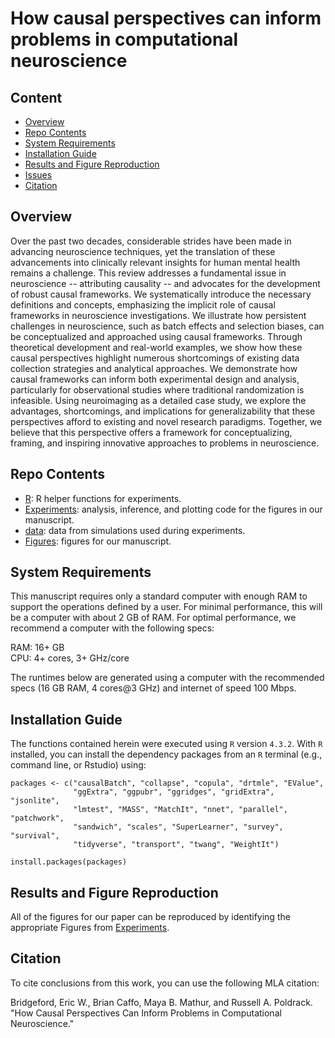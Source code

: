 # How causal perspectives can inform problems in computational neuroscience

## Content

- [Overview](#overview)
- [Repo Contents](#repo-contents)
- [System Requirements](#system-requirements)
- [Installation Guide](#installation-guide)
- [Results and Figure Reproduction](#results-and-figure-reproduction)
- [Issues](https://github.com/ebridge2/causal_neuro/issues)
- [Citation](#citation)

## Overview

Over the past two decades, considerable strides have been made in advancing neuroscience techniques, yet the translation of these advancements into clinically relevant insights for human mental health remains a challenge. This review addresses a fundamental issue in neuroscience -- attributing causality -- and advocates for the development of robust causal frameworks. We systematically introduce the necessary definitions and concepts, emphasizing the implicit role of causal frameworks in neuroscience investigations. We illustrate how persistent challenges in neuroscience, such as batch effects and selection biases, can be conceptualized and approached using causal frameworks. Through theoretical development and real-world examples, we show how these causal perspectives highlight numerous shortcomings of existing data collection strategies and analytical approaches. We demonstrate how causal frameworks can inform both experimental design and analysis, particularly for observational studies where traditional randomization is infeasible. Using neuroimaging as a detailed case study, we explore the advantages, shortcomings, and implications for generalizability that these perspectives afford to existing and novel research paradigms. Together, we believe that this perspective offers a framework for conceptualizing, framing, and inspiring innovative approaches to problems in neuroscience.

## Repo Contents

- [R](./R): R helper functions for experiments.
- [Experiments](./experiments): analysis, inference, and plotting code for the figures in our manuscript.
- [data](./data): data from simulations used during experiments.
- [Figures](./figures): figures for our manuscript.

## System Requirements

This manuscript requires only a standard computer with enough RAM to support the operations defined by a user. For minimal performance, this will be a computer with about 2 GB of RAM. For optimal performance, we recommend a computer with the following specs:

RAM: 16+ GB  
CPU: 4+ cores, 3+ GHz/core

The runtimes below are generated using a computer with the recommended specs (16 GB RAM, 4 cores@3 GHz) and internet of speed 100 Mbps.

## Installation Guide

The functions contained herein were executed using `R` version `4.3.2`. With `R` installed, you can install the dependency packages from an `R` terminal (e.g., command line, or Rstudio) using:

```
packages <- c("causalBatch", "collapse", "copula", "drtmle", "EValue", 
              "ggExtra", "ggpubr", "ggridges", "gridExtra", "jsonlite",
              "lmtest", "MASS", "MatchIt", "nnet", "parallel", "patchwork",
              "sandwich", "scales", "SuperLearner", "survey", "survival",
              "tidyverse", "transport", "twang", "WeightIt")

install.packages(packages)
```

## Results and Figure Reproduction

All of the figures for our paper can be reproduced by identifying the appropriate Figures from [Experiments](https://github.com/ebridge2/causal_neuro/tree/main/Experiments). 

## Citation

To cite conclusions from this work, you can use the following MLA citation:

Bridgeford, Eric W., Brian Caffo, Maya B. Mathur, and Russell A. Poldrack. "How Causal Perspectives Can Inform Problems in Computational Neuroscience."
